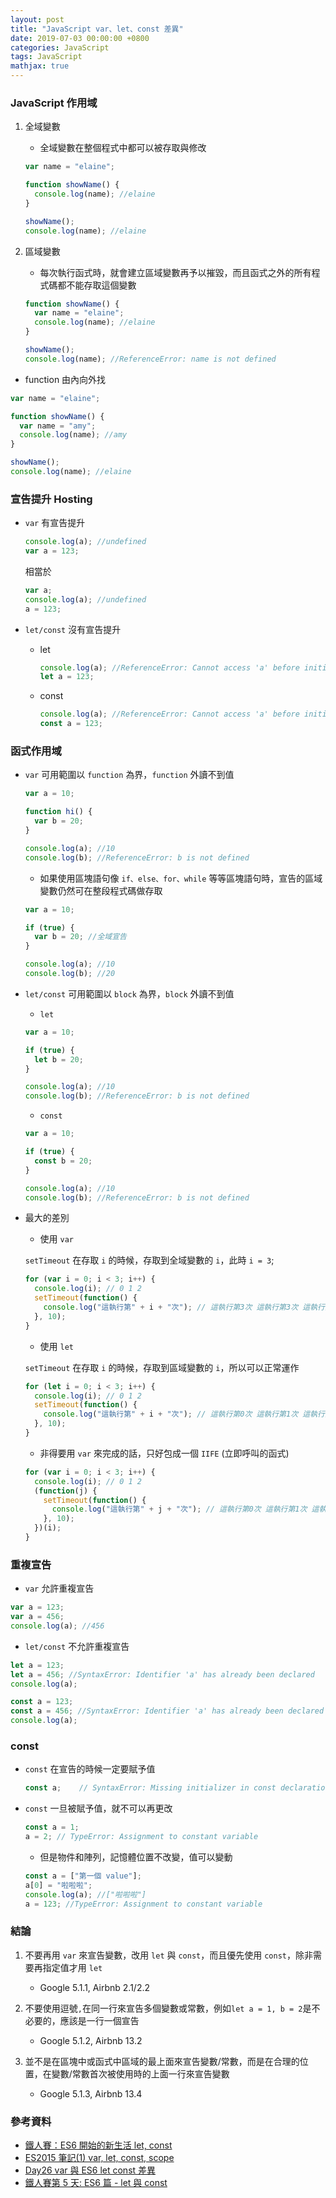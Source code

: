 ```yaml
---
layout: post
title: "JavaScript var、let、const 差異"
date: 2019-07-03 00:00:00 +0800
categories: JavaScript
tags: JavaScript
mathjax: true
---
```


### JavaScript 作用域

1. 全域變數

   - 全域變數在整個程式中都可以被存取與修改

   ```js
   var name = "elaine";

   function showName() {
     console.log(name); //elaine
   }

   showName();
   console.log(name); //elaine
   ```

2. 區域變數

   - 每次執行函式時，就會建立區域變數再予以摧毀，而且函式之外的所有程式碼都不能存取這個變數

   ```js
   function showName() {
     var name = "elaine";
     console.log(name); //elaine
   }

   showName();
   console.log(name); //ReferenceError: name is not defined
   ```

- function 由內向外找

```js
var name = "elaine";

function showName() {
  var name = "amy";
  console.log(name); //amy
}

showName();
console.log(name); //elaine
```

### 宣告提升 Hosting

- `var` 有宣告提升

  ```js
  console.log(a); //undefined
  var a = 123;
  ```

  相當於

  ```js
  var a;
  console.log(a); //undefined
  a = 123;
  ```

- `let/const` 沒有宣告提升

  - let

    ```js
    console.log(a); //ReferenceError: Cannot access 'a' before initialization
    let a = 123;
    ```

  - const

    ```js
    console.log(a); //ReferenceError: Cannot access 'a' before initialization
    const a = 123;
    ```

### 函式作用域

- `var` 可用範圍以 `function` 為界，`function` 外讀不到值

  ```js
  var a = 10;

  function hi() {
    var b = 20;
  }

  console.log(a); //10
  console.log(b); //ReferenceError: b is not defined
  ```

  - 如果使用區塊語句像 `if、else、for、while` 等等區塊語句時，宣告的區域變數仍然可在整段程式碼做存取

  ```js
  var a = 10;

  if (true) {
    var b = 20; //全域宣告
  }

  console.log(a); //10
  console.log(b); //20
  ```

- `let/const` 可用範圍以 `block` 為界，`block` 外讀不到值

  - `let`

  ```js
  var a = 10;

  if (true) {
    let b = 20;
  }

  console.log(a); //10
  console.log(b); //ReferenceError: b is not defined
  ```

  - `const`

  ```js
  var a = 10;

  if (true) {
    const b = 20;
  }

  console.log(a); //10
  console.log(b); //ReferenceError: b is not defined
  ```

- 最大的差別

  - 使用 `var`

  `setTimeout` 在存取 `i` 的時候，存取到全域變數的 `i`，此時 `i = 3`;

  ```js
  for (var i = 0; i < 3; i++) {
    console.log(i); // 0 1 2
    setTimeout(function() {
      console.log("這執行第" + i + "次"); // 這執行第3次 這執行第3次 這執行第3次
    }, 10);
  }
  ```

  - 使用 `let`

  `setTimeout` 在存取 `i` 的時候，存取到區域變數的 `i`，所以可以正常運作

  ```js
  for (let i = 0; i < 3; i++) {
    console.log(i); // 0 1 2
    setTimeout(function() {
      console.log("這執行第" + i + "次"); // 這執行第0次 這執行第1次 這執行第2次
    }, 10);
  }
  ```

  - 非得要用 `var` 來完成的話，只好包成一個 `IIFE` (立即呼叫的函式)

  ```js
  for (var i = 0; i < 3; i++) {
    console.log(i); // 0 1 2
    (function(j) {
      setTimeout(function() {
        console.log("這執行第" + j + "次"); // 這執行第0次 這執行第1次 這執行第2次
      }, 10);
    })(i);
  }
  ```

### 重複宣告

- `var` 允許重複宣告

```js
var a = 123;
var a = 456;
console.log(a); //456
```

- `let/const` 不允許重複宣告

```js
let a = 123;
let a = 456; //SyntaxError: Identifier 'a' has already been declared
console.log(a);
```

```js
const a = 123;
const a = 456; //SyntaxError: Identifier 'a' has already been declared
console.log(a);
```

### const

- `const` 在宣告的時候一定要賦予值

  ```js
  const a;    // SyntaxError: Missing initializer in const declaration
  ```

- `const` 一旦被賦予值，就不可以再更改

  ```js
  const a = 1;
  a = 2; // TypeError: Assignment to constant variable
  ```

  - 但是物件和陣列，記憶體位置不改變，值可以變動

  ```js
  const a = ["第一個 value"];
  a[0] = "啦啦啦";
  console.log(a); //["啦啦啦"]
  a = 123; //TypeError: Assignment to constant variable
  ```

### 結論

1. 不要再用 `var` 來宣告變數，改用 `let` 與 `const`，而且優先使用 `const`，除非需要再指定值才用 `let`

   - Google 5.1.1, Airbnb 2.1/2.2

2. 不要使用逗號`,`在同一行來宣告多個變數或常數，例如`let a = 1, b = 2`是不必要的，應該是一行一個宣告

   - Google 5.1.2, Airbnb 13.2

3. 並不是在區塊中或函式中區域的最上面來宣告變數/常數，而是在合理的位置，在變數/常數首次被使用時的上面一行來宣告變數

   - Google 5.1.3, Airbnb 13.4

### 參考資料

- [鐵人賽：ES6 開始的新生活 let, const](https://wcc723.github.io/javascript/2017/12/20/javascript-es6-let-const/)
- [ES2015 筆記(1) var, let, const, scope](https://dotblogs.com.tw/acelee/2017/03/31/134427)
- [Day26 var 與 ES6 let const 差異](https://ithelp.ithome.com.tw/articles/10209121)
- [鐵人賽第 5 天: ES6 篇 - let 與 const](https://eyesofkids.gitbooks.io/react-basic-zh-tw/content/day05_es6_let_const/)
